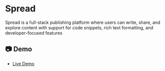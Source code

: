 # Spread
Spread is a full-stack publishing platform where users can write, share, and explore content with support for code snippets, rich text formatting, and developer-focused features

## 📷 Demo

- [Live Demo](https://spread-45xk.onrender.com/)
